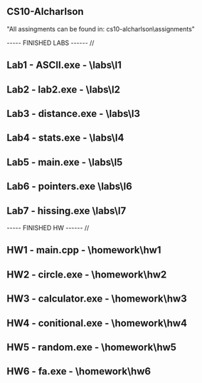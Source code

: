 ## CS10-Alcharlson
"All assingments can be found in: cs10-alcharlson\assignments\"

----- FINISHED LABS ------
//

Lab1 - ASCII.exe - \labs\l1
---
Lab2 - lab2.exe - \labs\l2
---
Lab3 - distance.exe - \labs\l3
--- 
Lab4 - stats.exe - \labs\l4
--- 
Lab5 - main.exe - \labs\l5
--- 
Lab6 - pointers.exe \labs\l6
--- 
Lab7 - hissing.exe \labs\l7
--- 


----- FINISHED HW  ------
//

HW1 - main.cpp - \homework\hw1
---
HW2 - circle.exe - \homework\hw2
---
HW3 - calculator.exe - \homework\hw3 
---
HW4 - conitional.exe - \homework\hw4
---
HW5 - random.exe - \homework\hw5 
---
HW6 - fa.exe - \homework\hw6 
---